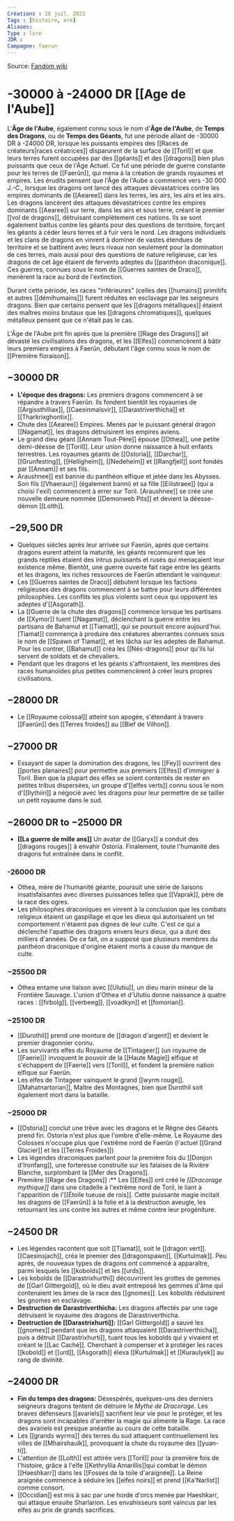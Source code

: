 ```yaml
---
Créations : 28 juil. 2023
Tags : [histoire, ere]
Aliases: 
Type : lore
JDR : 
Campagne: faerun
---
```

Source: [Fandom wiki](https://forgottenrealms.fandom.com/wiki/Main_Page)

# -30000 à -24000 DR [[Age de l'Aube]]
L'**Âge de l'Aube**, également connu sous le nom d'**Âge de l'Aube**, de **Temps des Dragons**, ou de **Temps des Géants**, fut une période allant de -30000 DR à -24000 DR, lorsque les puissants empires des [[Races de créateurs|races créatrices]] disparurent de la surface de [[Toril]] et que leurs terres furent occupées par des [[géants]] et des [[dragons]] bien plus puissants que ceux de l'Âge Actuel. Ce fut une période de guerre constante pour les terres de [[Faerûn]], qui mena à la création de grands royaumes et empires.
Les érudits pensent que l'Âge de l'Aube a commencé vers -30 000 J.-C., lorsque les dragons ont lancé des attaques dévastatrices contre les empires dominants de [[Aearee]] dans les terres, les airs, les airs et les airs. Les dragons lancèrent des attaques dévastatrices contre les empires dominants [[Aearee]] sur terre, dans les airs et sous terre, créant le premier [[vol de dragons]], détruisant complètement ces nations. Ils se sont également battus contre les géants pour des questions de territoire, forçant les géants à céder leurs terres et à fuir vers le nord. Les dragons individuels et les clans de dragons en vinrent à dominer de vastes étendues de territoire et se battirent avec leurs rivaux non seulement pour la domination de ces terres, mais aussi pour des questions de nature religieuse, car les dragons de cet âge étaient de fervents adeptes du [[panthéon draconique]]. Ces guerres, connues sous le nom de [[Guerres saintes de Draco]], menèrent la race au bord de l'extinction.

Durant cette période, les races "inférieures" (celles des [[humains]] primitifs et autres [[démihumains]]) furent réduites en esclavage par les seigneurs dragons. Bien que certains pensent que les [[dragons métalliques]] étaient des maîtres moins brutaux que les [[dragons chromatiques]], quelques métalleux pensent que ce n'était pas le cas.

L'Âge de l'Aube prit fin après que la première [[Rage des Dragons]] ait dévasté les civilisations des dragons, et les [[Elfes]] commencèrent à bâtir leurs premiers empires à Faerûn, débutant l'âge connu sous le nom de [[Première floraison]].

## −30000 DR

- **L'époque des dragons:** Les premiers dragons commencent à se répandre à travers Faerûn. Ils fondent bientôt les royaumes de [[Argissthilliax]], [[Caesinmalsvir]], [[Darastriverthicha]] et [[Tharkrixghontix]].
- Chute des [[Aearee]] Empires. Menés par le puissant général dragon [[Nagamat]], les dragons détruisirent les empires aviens.
- Le grand dieu géant [[Annam Tout-Père]] épouse [[Othea]], une petite demi-déesse de [[Toril]]. Leur union donne naissance à huit enfants terrestres. Les royaumes géants de [[Ostoria]], [[Darchar]], [[Grunfesting]], [[Helligheim]], [[Nedeheim]] et [[Rangfjell]] sont fondés par [[Annam]] et ses fils.
- Araushnee]] est bannie du panthéon elfique et jetée dans les Abysses. Son fils [[Vhaeraun]] (également banni) et sa fille [[Eilistraee]] (qui a choisi l'exil) commencent à errer sur Toril. [Araushnee]] se crée une nouvelle demeure nommée [[Demonweb Pits]] et devient la déesse-démon [[Lolth]].

##  −29,500 DR

- Quelques siècles après leur arrivée sur Faerûn, après que certains dragons eurent atteint la maturité, les géants reconnurent que les grands reptiles étaient des intrus puissants et rusés qui menaçaient leur existence même. Bientôt, une guerre ouverte fait rage entre les géants et les dragons, les riches ressources de Faerûn attendant le vainqueur.
- Les [[Guerres saintes de Draco]] débutent lorsque les factions religieuses des dragons commencent à se battre pour leurs différentes philosophies. Les conflits les plus violents sont ceux qui opposent les adeptes d'[[Asgorath]].
- La [[Guerre de la chute des dragons]] commence lorsque les partisans de [[Xymor]] tuent [[Nagamat]], déclenchant la guerre entre les partisans de Bahamut et [[Tiamat]], qui se poursuit encore aujourd'hui. [Tiamat]] commença à produire des créatures aberrantes connues sous le nom de [[Spawn of Tiamat]], et les lâcha sur les adeptes de Bahamut. Pour les contrer, [[Bahamut]] créa les [[Nés-dragons]] pour qu'ils lui servent de soldats et de chevaliers.
- Pendant que les dragons et les géants s'affrontaient, les membres des races humanoïdes plus petites commencèrent à créer leurs propres civilisations.

## −28000 DR

- Le [[Royaume colossal]] atteint son apogée, s'étendant à travers [[Faerûn]] des [[Terres froides]] au [[Bief de Vilhon]].

## −27000 DR

- Essayant de saper la domination des dragons, les [[Fey]] ouvrirent des [[portes planaires]] pour permettre aux premiers [[Elfes]] d'immigrer à Toril. Bien que la plupart des elfes se soient contentés de rester en petites tribus dispersées, un groupe d'[[elfes verts]] connu sous le nom d'[[Ilythiiri]] a négocié avec les dragons pour leur permettre de se tailler un petit royaume dans le sud.

## −26000 DR to −25000 DR

- **[[La guerre de mille ans]]** Un avatar de [[Garyx]] a conduit des [[dragons rouges]] à envahir Ostoria. Finalement, toute l'humanité des dragons fut entraînée dans le conflit.

### -26000 DR

- Othea, mère de l'humanité géante, poursuit une série de liaisons insatisfaisantes avec diverses puissances telles que [[Vaprak]], père de la race des ogres.
- Les philosophes draconiques en vinrent à la conclusion que les combats religieux étaient un gaspillage et que les dieux qui autorisaient un tel comportement n'étaient pas dignes de leur culte. C'est ce qui a déclenché l'apathie des dragons envers leurs dieux, qui a duré des milliers d'années. De ce fait, on a supposé que plusieurs membres du panthéon draconique d'origine étaient morts à cause du manque de culte.

### −25500 DR

- Othea entame une liaison avec [[Ulutiu]], un dieu marin mineur de la Frontière Sauvage. L'union d'Othea et d'Ulutiu donne naissance à quatre races : [[firbolg]], [[verbeeg]], [[voadkyn]] et [[fomorian]].

### −25100 DR

- [[Durothil]] prend une monture de [[dragon d'argent]] et devient le premier dragonnier connu.
- Les survivants elfes du Royaume de [[Tintageer]] (un royaume de [[Faerie]]) invoquent le pouvoir de la [[Haute Magie]] elfique et s'échappent de [[Faerie]] vers [[Toril]], et fondent la première nation elfique sur Faerûn.
- Les elfes de Tintageer vainquent le grand [[wyrm rouge]]. [[Mahatnartorian]], Maître des Montagnes, bien que Durothil soit également mort dans la bataille.

### −25000 DR

- [[Ostoria]] conclut une trêve avec les dragons et le Règne des Géants prend fin. Ostoria n'est plus que l'ombre d'elle-même. Le Royaume des Colosses n'occupe plus que l'extrême nord de Faerûn (l'actuel [[Grand Glacier]] et les [[Terres Froides]])
- Les légendes draconiques parlent pour la première fois du [[Donjon d'Ironfang]], une forteresse construite sur les falaises de la Rivière Blanche, surplombant la [[Mer des Dragons]].
- Première [[Rage des Dragons]] :** Les [[Elfes]] ont créé le _[[Dracorage mythique]]_ dans une citadelle à l'extrême nord de Toril, le liant à l'apparition de l'[[Étoile tueuse de rois]]. Cette puissante magie incitait les dragons de [[Faerûn]] à la folie et à la destruction aveugle, les retournant les uns contre les autres et même contre leur progéniture.

## −24500 DR

- Les légendes racontent que soit [[Tiamat]], soit le [[dragon vert]]. [[Caesinsjach]], créa le premier des [[dragonspawn]], [[Kurtulmak]]. Peu après, de nouveaux types de dragons ont commencé à apparaître, parmi lesquels les [[kobolds]] et les [[urds]].
- Les kobolds de [[Darastrixhurthi]] découvrirent les grottes de gemmes de [[Garl Glittergold]], où le dieu avait entreposé les gemmes d'âme qui contenaient les âmes de la race des [[gnomes]]. Les kobolds réduisirent les gnomes en esclavage.
- **Destruction de Darastriverthicha:** Les dragons affectés par une rage détruisent le royaume des dragons de Darastriverthicha.
- **Destruction de [[Darastrixhurti]]:** [[Garl Glittergold]] a sauvé les [[gnomes]] pendant que les dragons attaquaient [[Darastriverthicha]], puis a détruit [[Darastrixhurti]], tuant tous les kobolds qui y vivaient et créant le [[Lac Caché]]. Cherchant à compenser et à protéger les races [[kobold]] et [[urd]], [[Asgorath]] éleva [[Kurtulmak]] et [[Kuraulyek]] au rang de divinité.

## −24000 DR

- **Fin du temps des dragons:** Désespérés, quelques-uns des derniers seigneurs dragons tentent de détruire le _Mythe de Dracorage_. Les braves défenseurs [[avariels]] sacrifient leur vie pour le protéger, et les dragons sont incapables d'arrêter la magie qui alimente la Rage. La race des avariels est presque anéantie au cours de cette bataille.
- Les [[grands wyrms]] des terres du sud attaquent continuellement les villes de [[Mhairshaulk]], provoquant la chute du royaume des [[yuan-ti]].
- L'attention de [[Lolth]] est attirée vers [[Toril]] pour la première fois de l'histoire, grâce à l'elfe [[Kethryllia Amarillis]]qui combat le démon [[Haeshkarr]] dans les [[Fosses de la toile d'araignée]]. La Reine araignée commence à séduire les [[elfes noirs]] et prend [[Ka'Narlist]] comme consort.
- [[Occidian]] est mis à sac par une horde d'orcs menée par Haeshkarr, qui attaque ensuite Sharlarion. Les envahisseurs sont vaincus par les elfes au prix de grands sacrifices.

